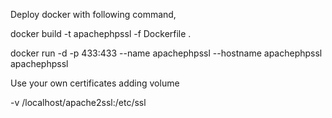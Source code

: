 Deploy docker with following command,

docker build -t apachephpssl -f Dockerfile .

docker run -d -p 433:433 --name apachephpssl --hostname apachephpssl apachephpssl

Use your own certificates adding volume

-v /localhost/apache2ssl:/etc/ssl
